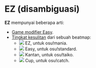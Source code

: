 # EZ (disambiguasi)

**EZ** mempunyai beberapa arti:

- [Game modifier Easy](/wiki/Game_modifier/Easy).
- [Tingkat kesulitan](/wiki/Beatmap/Difficulty) dari sebuah beatmap:
  - ![](/wiki/shared/diff/easy-m.png) EZ, untuk osu!mania.
  - ![](/wiki/shared/diff/easy-s.png) Easy, untuk osu!standard.
  - ![](/wiki/shared/diff/easy-t.png) Kantan, untuk osu!taiko.
  - ![](/wiki/shared/diff/easy-c.png) Cup, untuk osu!catch.
